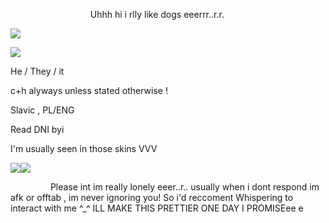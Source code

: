            Uhhh hi i rlly like dogs eeerrr..r.r.

![]([https://media.discordapp.net/attachments/1233809238170538096/1247219948980277268/ezgif-6-98be36576a.gif?ex=665f3b98&is=665dea18&hm=a83abb97409cb69f3f039f2082c70e5f4dec8a0e7f7b1911315ae6d1d08b6517&=](https://media.discordapp.net/attachments/1233809238170538096/1247953416768978954/ezgif-2-967028a1c3.gif?ex=6661e6b0&is=66609530&hm=8a5ff87f083998807713bdd77dcd584a0321bd785f7c52b8dd57839b15ad2355&=))

 ![](https://64.media.tumblr.com/25b6770651716751d4603948b149a325/85313a10d142e98e-7f/s400x600/7993a16246ccc5833e6ad2cceebb96cb5643c19f.pnj)

He / They / it

c+h alyways unless stated otherwise !

Slavic , PL/ENG

Read DNI byi



I'm usually seen in those skins VVV

![](https://media.discordapp.net/attachments/1233809238170538096/1247221930034200647/frame_011_delay-0.04s.gif?ex=665f3d70&is=665debf0&hm=7963e0b2459611e864299550c46fab2ec8bd6658d49b7741c2cf377cf5efb7a8&=)![](https://media.discordapp.net/attachments/1233809238170538096/1247222063874310225/frame_068_delay-0.04s.gif?ex=665f3d90&is=665dec10&hm=1db13af3a0d605242f98b1f26790495c3366fcd5358ec835e53291949eca9ee4&=)

      Please int im really lonely eeer..r.. usually when i dont respond im afk or offtab , im never ignoring you! So i'd reccoment Whispering to interact with me ^_^
ILL MAKE THIS PRETTIER ONE DAY I PROMISEee e
